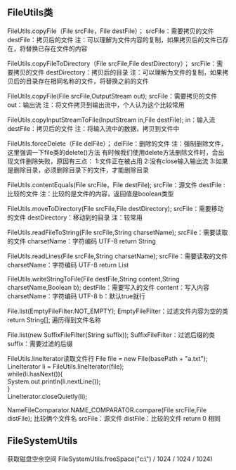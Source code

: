 ## FileUtils类
FileUtils.copyFile（File srcFile，File destFile）；
    srcFile：需要拷贝的文件 
    destFile：拷贝后的文件 
    注：可以理解为文件内容的复制，如果拷贝后的文件已存在，将替换已存在文件的内容

FileUtils.copyFileToDirectory（File srcFile,File destDirectory）；
    srcFile：需要拷贝的文件 
    destDirectory：拷贝后的目录 
    注：可以理解为文件的复制，如果拷贝后的目录存在相同名称的文件，将替换之前的文件

FileUtils.copyFile(File srcFile,OutputStream out);
    srcFile：需要拷贝的文件 
    out：输出流 
    注：将文件拷贝到输出流中，个人认为这个比较常用

FileUtils.copyInputStreamToFile(InputStream in,File destFile);
    in：输入流 
    destFile：拷贝后的文件 
    注：将输入流中的数据，拷贝到文件中

FileUtils.forceDelete（File delFile）；
    delFile：删除的文件 
    注：强制删除文件，这里强调一下file类的delete()方法 
    有时候我们使用delete方法删除文件时，会出现文件删除失败，原因有三点： 
    1:文件正在被占用 
    2:没有close输入输出流 
    3:如果是删除目录，必须删除目录下的文件，才能删除目录

FileUtils.contentEquals(File srcFile，File destFile);
    srcFile：源文件 
    destFile :比较的文件 
    注：比较的是文件的内容，返回值是boolean类型

FileUtils.moveToDirectory(File srcFile,File destDirectory);
    srcFile：需要移动的文件 
    destDirectory：移动到的目录 
    注：较常用

FileUtils.readFileToString(File srcFile,String charsetName);
    srcFile：需要读取的文件 
    charsetName：字符编码 UTF-8 
    return String

FileUtils.readLines(File srcFile,String charsetName);
    srcFile：需要读取的文件 
    charsetName：字符编码 UTF-8 
    return List<String>

FileUtils.writeStringToFile(File destFile,String content,String charsetName,Boolean b);
    destFile：需要写入的文件 
    content：写入内容 
    charsetName：字符编码 UTF-8 
    b：默认true就行

File.list(EmptyFileFilter.NOT_EMPTY);
    EmptyFileFilter：过滤文件内容为空的类 
    return String[]; 遍历得到文件名称

File.list(new SuffixFileFilter(String suffix));
    SuffixFileFilter：过滤后缀的类 
    suffix：需要过滤的后缀

FileUtils.lineIterator读取文件行
    File file = new File(basePath + "a.txt");  
    LineIterator li = FileUtils.lineIterator(file);  
    while(li.hasNext()){  
        System.out.println(li.nextLine());  
    }  
    LineIterator.closeQuietly(li);  

NameFileComparator.NAME_COMPARATOR.compare(File srcFile,File distFile);
    比较俩个文件名 
    srcFile：源文件 
    distFile：比较的文件 
    return 0 相同

## FileSystemUtils
获取磁盘空余空间 
    FileSystemUtils.freeSpace("c:\\") / 1024 / 1024 / 1024)
## 